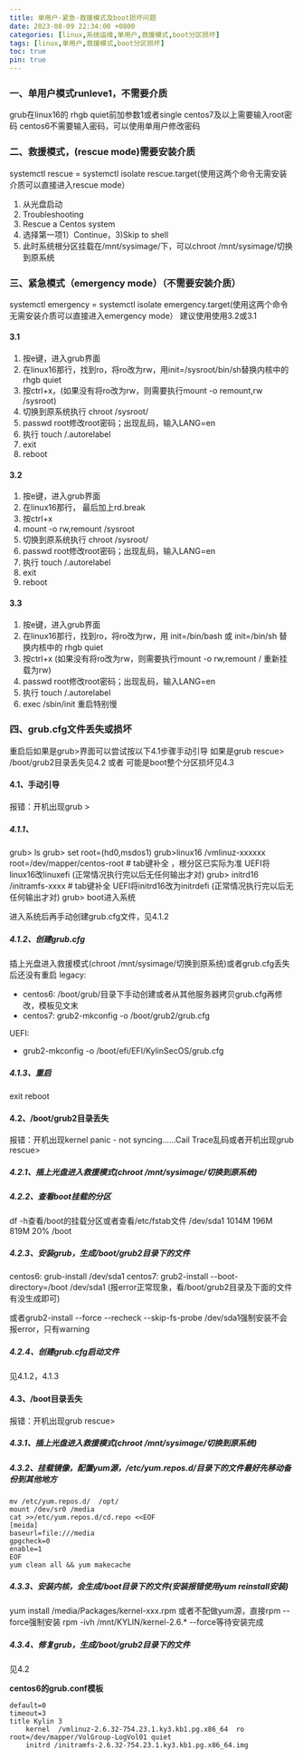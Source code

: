 ```yaml
---
title: 单用户-紧急-救援模式及boot损坏问题
date: 2023-08-09 22:34:00 +0800
categories: [linux,系统运维,单用户,救援模式,boot分区损坏]
tags: [linux,单用户,救援模式,boot分区损坏]
toc: true
pin: true 
---
```


### 一、单用户模式runleve1，不需要介质
grub在linux16的 rhgb quiet前加参数1或者single
centos7及以上需要输入root密码
centos6不需要输入密码，可以使用单用户修改密码

### 二、救援模式，(rescue mode)需要安装介质
systemctl rescue = systemctl isolate rescue.target(使用这两个命令无需安装介质可以直接进入rescue mode）
1. 从光盘启动
2. Troubleshooting
3. Rescue a Centos system
4. 选择第一项1）Continue，3)Skip to shell
5. 此时系统根分区挂载在/mnt/sysimage/下，可以chroot /mnt/sysimage/切换到原系统

### 三、紧急模式（emergency mode）（不需要安装介质）
systemctl emergency = systemctl isolate emergency.target(使用这两个命令无需安装介质可以直接进入emergency mode）
建议使用使用3.2或3.1

#### 3.1 
1. 按e键，进入grub界面
2. 在linux16那行，找到ro，将ro改为rw，用init=/sysroot/bin/sh替换内核中的 rhgb quiet
3. 按ctrl+x，(如果没有将ro改为rw，则需要执行mount -o remount,rw /sysroot)
4. 切换到原系统执行 chroot /sysroot/
5. passwd root修改root密码；出现乱码，输入LANG=en
6. 执行 touch /.autorelabel
7. exit
8. reboot

#### 3.2
1. 按e键，进入grub界面
2. 在linux16那行， 最后加上rd.break
3. 按ctrl+x
4. mount -o rw,remount /sysroot
5. 切换到原系统执行 chroot /sysroot/
6. passwd root修改root密码；出现乱码，输入LANG=en
7. 执行 touch /.autorelabel
8. exit
9. reboot

#### 3.3 
1. 按e键，进入grub界面
2. 在linux16那行，找到ro，将ro改为rw，用 init=/bin/bash 或 init=/bin/sh 替换内核中的 rhgb quiet
3. 按ctrl+x (如果没有将ro改为rw，则需要执行mount -o rw,remount / 重新挂载为rw)
4. passwd root修改root密码；出现乱码，输入LANG=en
5. 执行 touch /.autorelabel
6. exec /sbin/init 重启特别慢

### 四、grub.cfg文件丢失或损坏
重启后如果是grub>界面可以尝试按以下4.1步骤手动引导
如果是grub rescue>
/boot/grub2目录丢失见4.2 或者 可能是boot整个分区损坏见4.3


#### 4.1、手动引导
报错：开机出现grub >

##### 4.1.1、
grub> ls 
grub> set root=(hd0,msdos1)
grub>linux16 /vmlinuz-xxxxxx  root=/dev/mapper/centos-root # tab键补全 ，根分区已实际为准  UEFI将linux16改linuxefi (正常情况执行完以后无任何输出才对)
grub> initrd16 /initramfs-xxxx # tab键补全  UEFI将initrd16改为initrdefi (正常情况执行完以后无任何输出才对)
grub> boot进入系统

进入系统后再手动创建grub.cfg文件，见4.1.2 

##### 4.1.2、创建grub.cfg
插上光盘进入救援模式(chroot /mnt/sysimage/切换到原系统)或者grub.cfg丢失后还没有重启
legacy:  
- centos6: /boot/grub/目录下手动创建或者从其他服务器拷贝grub.cfg再修改，模板见文末
- centos7: grub2-mkconfig -o /boot/grub2/grub.cfg

UEFI:    
- grub2-mkconfig   -o   /boot/efi/EFI/KylinSecOS/grub.cfg

##### 4.1.3、重启
exit
reboot

#### 4.2、/boot/grub2目录丢失
报错：开机出现kernel panic - not syncing......Cail Trace乱码或者开机出现grub rescue>

##### 4.2.1、插上光盘进入救援模式(chroot /mnt/sysimage/切换到原系统)

##### 4.2.2、查看boot挂载的分区
df  -h查看/boot的挂载分区或者查看/etc/fstab文件
/dev/sda1                 1014M  196M  819M   20% /boot

##### 4.2.3、安装grub，生成/boot/grub2目录下的文件
centos6: grub-install /dev/sda1
centos7: grub2-install --boot-directory=/boot /dev/sda1 (报error正常现象，看/boot/grub2目录及下面的文件有没生成即可)

或者grub2-install --force --recheck --skip-fs-probe /dev/sda1强制安装不会报error，只有warning
##### 4.2.4、创建grub.cfg启动文件
见4.1.2，4.1.3


#### 4.3、/boot目录丢失
报错：开机出现grub rescue>

##### 4.3.1、插上光盘进入救援模式(chroot /mnt/sysimage/切换到原系统)

##### 4.3.2、挂载镜像，配置yum源，/etc/yum.repos.d/目录下的文件最好先移动备份到其他地方
```shell
mv /etc/yum.repos.d/  /opt/
mount /dev/sr0 /media
cat >>/etc/yum.repos.d/cd.repo <<EOF
[meida]
baseurl=file:///media
gpgcheck=0
enable=1
EOF
yum clean all && yum makecache
```

##### 4.3.3、安装内核，会生成/boot目录下的文件(安装报错使用yum reinstall安装)
yum install /media/Packages/kernel-xxx.rpm
或者不配做yum源，直接rpm --force强制安装
rpm -ivh /mnt/KYLIN/kernel-2.6.* --force等待安装完成

##### 4.3.4、修复grub，生成/boot/grub2目录下的文件
见4.2


**centos6的grub.conf模板**
```shell
default=0
timeout=3
title Kylin 3
	kernel	/vmlinuz-2.6.32-754.23.1.ky3.kb1.pg.x86_64	ro	root=/dev/mapper/VolGroup-LogVol01 quiet
	initrd /initramfs-2.6.32-754.23.1.ky3.kb1.pg.x86_64.img
```